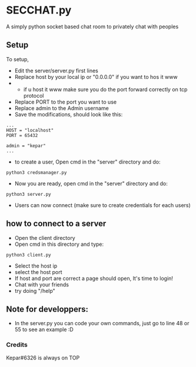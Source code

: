 
# SECCHAT.py

A simply python socket based chat room to privately chat with peoples

## Setup

To setup,
- Edit the server/server.py first lines
- Replace host by your local ip or "0.0.0.0" if you want to hos it www
- - if u host it www make sure you do the port forward correctly on tcp protocol
- Replace PORT to the port you want to use
- Replace admin to the Admin username
- Save the modifications, should look like this:
```
...
HOST = "localhost"
PORT = 65432

admin = "kepar"
...
```
- to create a user, Open cmd in the "server" directory and do:
```
python3 credsmanager.py
```
- Now you are ready, open cmd in the "server" directory and do:
```
python3 server.py
```
- Users can now connect (make sure to create credentials for each users)
## how to connect to a server
- Open the client directory
- Open cmd in this directory and type:
```
python3 client.py
```
- Select the host ip
- select the host port
- If host and port are correct a page should open, It's time to login!
- Chat with your friends
- try doing "/help"
## Note for developpers:
- In the server.py you can code your own commands, just go to line 48 or 55 to see an example :D

### Credits
Kepar#6326 is always on TOP
